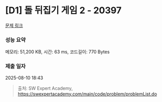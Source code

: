 # [D1] 돌 뒤집기 게임 2 - 20397 

[문제 링크](https://swexpertacademy.com/main/code/problem/problemDetail.do?contestProbId=AY3o7m4axawDFAUZ) 

### 성능 요약

메모리: 51,200 KB, 시간: 63 ms, 코드길이: 770 Bytes

### 제출 일자

2025-08-10 18:43



> 출처: SW Expert Academy, https://swexpertacademy.com/main/code/problem/problemList.do